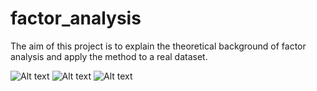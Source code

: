 # factor_analysis
The aim of this project is to explain the theoretical background of factor analysis and apply the method to a real dataset.

![Alt text](Factor%20Analysis/to/1.png)
![Alt text](Factor%20Analysis/to/2.png)
![Alt text](Factor%20Analysis/to/3.png)